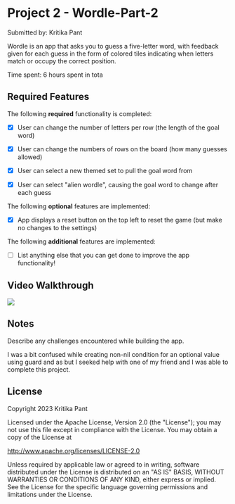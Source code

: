 # Project 2 - Wordle-Part-2

Submitted by: Kritika Pant

Wordle  is an app that asks you to guess a five-letter word, with feedback given for each guess in the form of colored tiles indicating when letters match or occupy the correct position.



Time spent: 6 hours spent in tota

## Required Features

The following **required** functionality is completed:

- [X] User can change the number of letters per row (the length of the goal word)
- [X] User can change the numbers of rows on the board (how many guesses allowed)
- [X] User can select a new themed set to pull the goal word from
- [X] User can select "alien wordle", causing the goal word to change after each guess


The following **optional** features are implemented:

- [X] App displays a reset button on the top left to reset the game (but make no changes to the settings)

The following **additional** features are implemented:

- [ ] List anything else that you can get done to improve the app functionality!

## Video Walkthrough
  <a href="https://www.loom.com/share/e7d103aa02c84c24a7627d33dbf19d70">
      <img style="max-width:300px;" src="https://cdn.loom.com/sessions/thumbnails/e7d103aa02c84c24a7627d33dbf19d70-with-play.gif">
    </a>
    
## Notes
Describe any challenges encountered while building the app.

I was a bit confused while creating non-nil condition for an optional value using guard and as but I seeked help with one of my friend and I was able to complete this project. 

## License

  Copyright 2023 Kritika Pant

  Licensed under the Apache License, Version 2.0 (the "License");
  you may not use this file except in compliance with the License.
  You may obtain a copy of the License at

   http://www.apache.org/licenses/LICENSE-2.0

  Unless required by applicable law or agreed to in writing, software
  distributed under the License is distributed on an "AS IS" BASIS,
  WITHOUT WARRANTIES OR CONDITIONS OF ANY KIND, either express or implied.
  See the License for the specific language governing permissions and
  limitations under the License.
